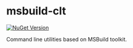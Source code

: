 # msbuild-clt

[![NuGet Version](https://img.shields.io/nuget/v/msbuild-clt.svg)](https://www.nuget.org/packages/MsBuild-Clt)

Command line utilities based on MSBuild toolkit.
